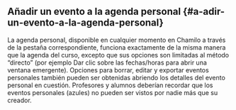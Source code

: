 ## Añadir un evento a la agenda personal {#a-adir-un-evento-a-la-agenda-personal}

La agenda personal, disponible en cualquier momento en Chamilo a través de la pestaña correspondiente, funciona exactamente de la misma manera que la agenda del curso, excepto que sus opciones son limitadas al método “directo” (por ejemplo Dar clic sobre las fechas/horas para abrir una ventana emergente). Opciones para borrar, editar y exportar eventos personales también pueden ser obtenidas abriendo los detalles del evento personal en cuestión. Profesores y alumnos deberían recordar que los eventos personales (azules) no pueden ser vistos por nadie más que su creador.
